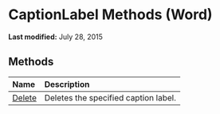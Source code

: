 
# CaptionLabel Methods (Word)

 **Last modified:** July 28, 2015


## Methods



|**Name**|**Description**|
|:-----|:-----|
| [Delete](fe77725d-bc17-7d72-410e-8379f9f60d25.md)|Deletes the specified caption label.|
